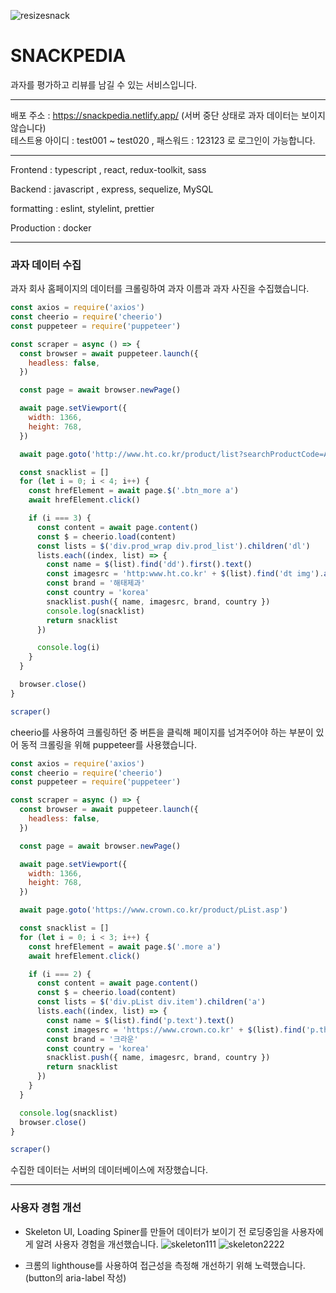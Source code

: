 
![resizesnack](https://user-images.githubusercontent.com/80376561/194862640-a22a22dc-94c7-4bf8-849f-7f081b8ba481.png)


# SNACKPEDIA   

과자를 평가하고 리뷰를 남길 수 있는 서비스입니다. 

---
배포 주소 : https://snackpedia.netlify.app/   (서버 중단 상태로 과자 데이터는 보이지 않습니다)  
테스트용 아이디 : test001 ~ test020 , 패스워드 : 123123 로 로그인이 가능합니다. 

--- 

Frontend : typescript , react, redux-toolkit, sass

Backend : javascript , express, sequelize, MySQL

formatting : eslint, stylelint, prettier

Production : docker

---
### 과자 데이터 수집

과자 회사 홈페이지의 데이터를 크롤링하여 과자 이름과 과자 사진을 수집했습니다.


```jsx
const axios = require('axios')
const cheerio = require('cheerio')
const puppeteer = require('puppeteer')

const scraper = async () => {
  const browser = await puppeteer.launch({
    headless: false,
  })

  const page = await browser.newPage()

  await page.setViewport({
    width: 1366,
    height: 768,
  })

  await page.goto('http://www.ht.co.kr/product/list?searchProductCode=A00000')

  const snacklist = []
  for (let i = 0; i < 4; i++) {
    const hrefElement = await page.$('.btn_more a')
    await hrefElement.click()

    if (i === 3) {
      const content = await page.content()
      const $ = cheerio.load(content)
      const lists = $('div.prod_wrap div.prod_list').children('dl')
      lists.each((index, list) => {
        const name = $(list).find('dd').first().text()
        const imagesrc = 'http:www.ht.co.kr' + $(list).find('dt img').attr('src')
        const brand = '해태제과'
        const country = 'korea'
        snacklist.push({ name, imagesrc, brand, country })
        console.log(snacklist)
        return snacklist
      })

      console.log(i)
    }
  }

  browser.close()
}

scraper()
```

cheerio를 사용하여 크롤링하던 중 버튼을 클릭해 페이지를 넘겨주어야 하는 부분이 있어 동적 크롤링을 위해 puppeteer를 사용했습니다. 

```jsx
const axios = require('axios')
const cheerio = require('cheerio')
const puppeteer = require('puppeteer')

const scraper = async () => {
  const browser = await puppeteer.launch({
    headless: false,
  })

  const page = await browser.newPage()

  await page.setViewport({
    width: 1366,
    height: 768,
  })

  await page.goto('https://www.crown.co.kr/product/pList.asp')

  const snacklist = []
  for (let i = 0; i < 3; i++) {
    const hrefElement = await page.$('.more a')
    await hrefElement.click()

    if (i === 2) {
      const content = await page.content()
      const $ = cheerio.load(content)
      const lists = $('div.pList div.item').children('a')
      lists.each((index, list) => {
        const name = $(list).find('p.text').text()
        const imagesrc = 'https://www.crown.co.kr' + $(list).find('p.thumb img').attr('src')
        const brand = '크라운'
        const country = 'korea'
        snacklist.push({ name, imagesrc, brand, country })
        return snacklist
      })
    }
  }

  console.log(snacklist)
  browser.close()
}

scraper()
```

수집한 데이터는 서버의 데이터베이스에 저장했습니다.


---

### 사용자 경험 개선


- Skeleton UI, Loading Spiner를 만들어 데이터가 보이기 전 로딩중임을 사용자에게 알려 사용자 경험을 개선했습니다.
![skeleton111](https://user-images.githubusercontent.com/80376561/194859874-50f4423e-cb0c-4597-acdb-543d9d77e80a.gif)
![skeleton2222](https://user-images.githubusercontent.com/80376561/194859885-373b33b5-1b11-4604-b6d3-666c9b8d59e6.gif)

- 크롬의 lighthouse를 사용하여 접근성을 측정해 개선하기 위해 노력했습니다. (button의 aria-label 작성)


